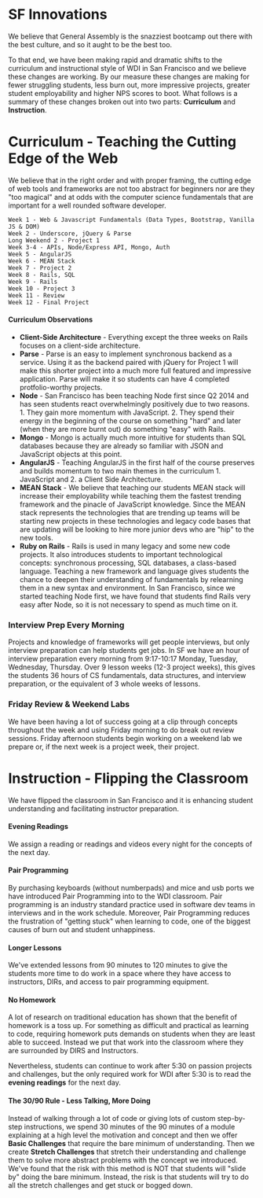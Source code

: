# SF Innovations

We believe that General Assembly is the snazziest bootcamp out there with the best culture, and so it aught to be the best too.

To that end, we have been making rapid and dramatic shifts to the curriculum and instructional style of WDI in San Francisco and we believe these changes are working. By our measure these changes are making for fewer struggling students, less burn out, more impressive projects, greater student employability and higher NPS scores to boot. What follows is a summary of these changes broken out into two parts: **Curriculum** and **Instruction**.

# Curriculum - Teaching the Cutting Edge of the Web

We believe that in the right order and with proper framing, the cutting edge of web tools and frameworks are not too abstract for beginners nor are they "too magical" and at odds with the computer science fundamentals that are important for a well rounded software developer.

    Week 1 - Web & Javascript Fundamentals (Data Types, Bootstrap, Vanilla JS & DOM)
    Week 2 - Underscore, jQuery & Parse
    Long Weekend 2 - Project 1
    Week 3-4 - APIs, Node/Express API, Mongo, Auth
    Week 5 - AngularJS
    Week 6 - MEAN Stack
    Week 7 - Project 2
    Week 8 - Rails, SQL
    Week 9 - Rails
    Week 10 - Project 3
    Week 11 - Review
    Week 12 - Final Project

#### Curriculum Observations

* **Client-Side Architecture** - Everything except the three weeks on Rails focuses on a client-side architecture.
* **Parse** - Parse is an easy to implement synchronous backend as a service. Using it as the backend paired with jQuery for Project 1 will make this shorter project into a much more full featured and impressive application. Parse will make it so students can have 4 completed protfolio-worthy projects.
* **Node** - San Francisco has been teaching Node first since Q2 2014 and has seen students react overwhelmingly positively due to two reasons. 1. They gain more momentum with JavaScript. 2. They spend their energy in the beginning of the course on something "hard" and later (when they are more burnt out) do something "easy" with Rails.
* **Mongo** - Mongo is actually much more intuitive for students than SQL databases because they are already so familiar with JSON and JavaScript objects at this point.
* **AngularJS** - Teaching AngularJS in the first half of the course preserves and builds momentum to two main themes in the curriculum 1. JavaScript and 2. a Client Side Architecture.
* **MEAN Stack** - We believe that teaching our students MEAN stack will increase their employability while teaching them the fastest trending framework and the pinacle of JavaScript knowledge. Since the MEAN stack represents the technologies that are trending up teams will be starting new projects in these technologies and legacy code bases that are updating will be looking to hire more junior devs who are "hip" to the new tools.
* **Ruby on Rails** - Rails is used in many legacy and some new code projects. It also introduces students to important technological concepts: synchronous processing, SQL databases, a class-based language. Teaching a new framework and language gives students the chance to deepen their understanding of fundamentals by relearning them in a new syntax and environment. In San Francisco, since we started teaching Node first, we have found that students find Rails very easy after Node, so it is not necessary to spend as much time on it.

### Interview Prep Every Morning

Projects and knowledge of frameworks will get people interviews, but only interview preparation can help students get jobs. In SF we have an hour of interview preparation every morning from 9:17-10:17 Monday, Tuesday, Wednesday, Thursday. Over 9 lesson weeks (12-3 project weeks), this gives the students 36 hours of CS fundamentals, data structures, and interview preparation, or the equivalent of 3 whole weeks of lessons.

### Friday Review & Weekend Labs

We have been having a lot of success going at a clip through concepts throughout the week and using Friday morning to do break out review sessions. Friday afternoon students begin working on a weekend lab we prepare or, if the next week is a project week, their project.

# Instruction - Flipping the Classroom

We have flipped the classroom in San Francisco and it is enhancing student understanding and facilitating instructor preparation.

#### Evening Readings

We assign a reading or readings and videos every night for the concepts of the next day.

#### Pair Programming

By purchasing keyboards (without numberpads) and mice and usb ports we have introduced Pair Programming into to the WDI classroom. Pair programming is an industry standard practice used in software dev teams in interviews and in the work schedule. Moreover, Pair Programming reduces the frustration of "getting stuck" when learning to code, one of the biggest causes of burn out and student unhappiness.

#### Longer Lessons

We've extended lessons from 90 minutes to 120 minutes to give the students more time to do work in a space where they have access to instructors, DIRs, and access to pair programming equipment.

#### No Homework

A lot of research on traditional education has shown that the benefit of homework is a toss up. For something as difficult and practical as learning to code, requiring homework puts demands on students when they are least able to succeed. Instead we put that work into the classroom where they are surrounded by DIRS and Instructors.

Nevertheless, students can continue to work after 5:30 on passion projects and challenges, but the only required work for WDI after 5:30 is to read the **evening readings** for the next day.

#### The 30/90 Rule - Less Talking, More Doing

Instead of walking through a lot of code or giving lots of custom step-by-step instructions, we spend 30 minutes of the 90 minutes of a module explaining at a high level the motivation and concept and then we offer **Basic Challenges** that require the bare minimum of understanding. Then we create **Stretch Challenges** that stretch their understanding and challenge them to solve more abstract problems with the concept we introduced. We've found that the risk with this method is NOT that students will "slide by" doing the bare minimum. Instead, the risk is that students will try to do all the stretch challenges and get stuck or bogged down.
